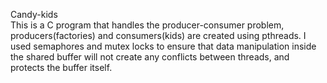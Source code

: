Candy-kids						 
This is a C program that handles the producer-consumer problem, producers(factories) and consumers(kids) are created using pthreads.
I used semaphores and mutex locks to ensure that data manipulation inside the shared buffer will not create any conflicts between threads, and protects the buffer itself.
